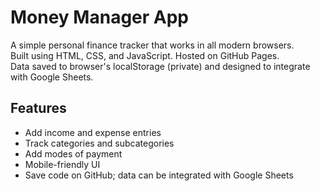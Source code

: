 
# Money Manager App

A simple personal finance tracker that works in all modern browsers.  
Built using HTML, CSS, and JavaScript. Hosted on GitHub Pages.  
Data saved to browser's localStorage (private) and designed to integrate with Google Sheets.

## Features

- Add income and expense entries
- Track categories and subcategories
- Add modes of payment
- Mobile-friendly UI
- Save code on GitHub; data can be integrated with Google Sheets
